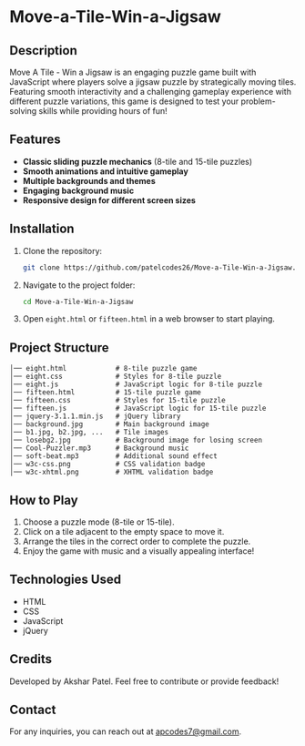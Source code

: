 # Move-a-Tile-Win-a-Jigsaw

## Description

Move A Tile - Win a Jigsaw is an engaging puzzle game built with JavaScript where players solve a jigsaw puzzle by strategically moving tiles. Featuring smooth interactivity and a challenging gameplay experience with different puzzle variations, this game is designed to test your problem-solving skills while providing hours of fun!

## Features
- **Classic sliding puzzle mechanics** (8-tile and 15-tile puzzles)
- **Smooth animations and intuitive gameplay**
- **Multiple backgrounds and themes**
- **Engaging background music**
- **Responsive design for different screen sizes**

## Installation
1. Clone the repository:
   
   ```sh
   git clone https://github.com/patelcodes26/Move-a-Tile-Win-a-Jigsaw.git
   ```
3. Navigate to the project folder:
   
   ```sh
   cd Move-a-Tile-Win-a-Jigsaw
   ```
5. Open `eight.html` or `fifteen.html` in a web browser to start playing.

## Project Structure
```
│── eight.html            # 8-tile puzzle game
│── eight.css             # Styles for 8-tile puzzle
│── eight.js              # JavaScript logic for 8-tile puzzle
│── fifteen.html          # 15-tile puzzle game
│── fifteen.css           # Styles for 15-tile puzzle
│── fifteen.js            # JavaScript logic for 15-tile puzzle
│── jquery-3.1.1.min.js   # jQuery library
│── background.jpg        # Main background image
│── b1.jpg, b2.jpg, ...   # Tile images
│── losebg2.jpg           # Background image for losing screen
│── Cool-Puzzler.mp3      # Background music
│── soft-beat.mp3         # Additional sound effect
│── w3c-css.png           # CSS validation badge
│── w3c-xhtml.png         # XHTML validation badge
```

## How to Play
1. Choose a puzzle mode (8-tile or 15-tile).
2. Click on a tile adjacent to the empty space to move it.
3. Arrange the tiles in the correct order to complete the puzzle.
4. Enjoy the game with music and a visually appealing interface!

## Technologies Used
- HTML
- CSS
- JavaScript
- jQuery

## Credits
Developed by Akshar Patel. Feel free to contribute or provide feedback!

## Contact
For any inquiries, you can reach out at [apcodes7@gmail.com](mailto:apcodes7@gmail.com).
